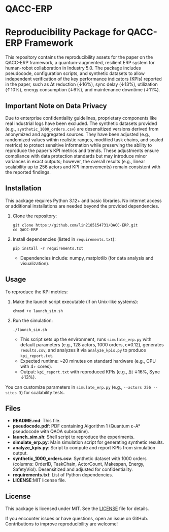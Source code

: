 # QACC-ERP
# Reproducibility Package for QACC-ERP Framework

This repository contains the reproducibility assets for the paper on the QACC-ERP framework, a quantum-augmented, resilient ERP system for human-robot collaboration in Industry 5.0. The package includes pseudocode, configuration scripts, and synthetic datasets to allow independent verification of the key performance indicators (KPIs) reported in the paper, such as Δt reduction (↓16%), sync delay (↓13%), utilization (↑10%), energy consumption (↓6%), and maintenance downtime (↓11%).


## Important Note on Data Privacy
Due to enterprise confidentiality guidelines, proprietary components like real industrial logs have been excluded. The synthetic datasets provided (e.g., `synthetic_1000_orders.csv`) are desensitized versions derived from anonymized and aggregated sources. They have been adjusted (e.g., randomized values within realistic ranges, modified task chains, and scaled metrics) to protect sensitive information while preserving the ability to reproduce the paper's KPI metrics and trends. These adjustments ensure compliance with data protection standards but may introduce minor variances in exact outputs; however, the overall results (e.g., linear scalability up to 256 actors and KPI improvements) remain consistent with the reported findings.

## Installation
This package requires Python 3.12+ and basic libraries. No internet access or additional installations are needed beyond the provided dependencies.

1. Clone the repository:
   ```
   git clone https://github.com/lin2185154731/QACC-ERP.git
   cd QACC-ERP
   ```

2. Install dependencies (listed in `requirements.txt`):
   ```
   pip install -r requirements.txt
   ```
   - Dependencies include: numpy, matplotlib (for data analysis and visualization).

## Usage
To reproduce the KPI metrics:
1. Make the launch script executable (if on Unix-like systems):
   ```
   chmod +x launch_sim.sh
   ```

2. Run the simulation:
   ```
   ./launch_sim.sh
   ```
   - This script sets up the environment, runs `simulate_erp.py` with default parameters (e.g., 128 actors, 1000 orders, ε=0.12), generates `results.csv`, and analyzes it via `analyze_kpis.py` to produce `kpi_report.txt`.
   - Expected runtime: ~20 minutes on standard hardware (e.g., CPU with 4+ cores).
   - Output: `kpi_report.txt` with reproduced KPIs (e.g., Δt ↓16%, Sync ↓13%).

You can customize parameters in `simulate_erp.py` (e.g., `--actors 256 --sites 3`) for scalability tests.

## Files
- **README.md**: This file.
- **pseudocode.pdf**: PDF containing Algorithm 1 (Quantum ε-A* pseudocode with QAOA subroutine).
- **launch_sim.sh**: Shell script to reproduce the experiments.
- **simulate_erp.py**: Main simulation script for generating synthetic results.
- **analyze_kpis.py**: Script to compute and report KPIs from simulation output.
- **synthetic_1000_orders.csv**: Synthetic dataset with 1000 orders (columns: OrderID, TaskChain, ActorCount, Makespan, Energy, SafetyViol). Desensitized and adjusted for confidentiality.
- **requirements.txt**: List of Python dependencies.
- **LICENSE**:MIT license file.

## License
This package is licensed under MIT. See the [LICENSE](LICENSE) file for details.

If you encounter issues or have questions, open an issue on GitHub. Contributions to improve reproducibility are welcome!
